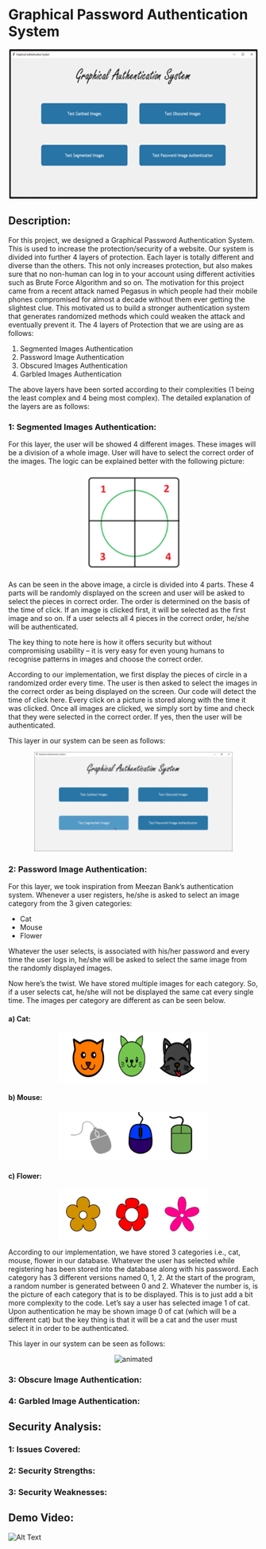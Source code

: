 # Graphical Password Authentication System

<p align="center">
  <img src="https://github.com/HxnDev/Graphical-Password-Authentication-System/blob/main/Extras/Picture1.png" width=500 height=300>
</p>

## Description:
For this project, we designed a Graphical Password Authentication System. This is used to increase the protection/security of a website. Our system is divided into further 4 layers of protection. Each layer is totally different and diverse than the others. This not only increases protection, but also makes sure that no non-human can log in to your account using different activities such as Brute Force Algorithm and so on. The motivation for this project came from a recent attack named Pegasus in which people had their mobile phones compromised for almost a decade without them ever getting the slightest clue. This motivated us to build a stronger authentication system that generates randomized methods which could weaken the attack and eventually prevent it. The 4 layers of Protection that we are using are as follows:
1.	Segmented Images Authentication
2.	Password Image Authentication
3.	Obscured Images Authentication
4.	Garbled Images Authentication

The above layers have been sorted according to their complexities (1 being the least complex and 4 being most complex). The detailed explanation of the layers are as follows:


### 1: Segmented Images Authentication:
For this layer, the user will be showed 4 different images. These images will be a division of a whole image. User will have to select the correct order of the images. The logic can be explained better with the following picture:
<p align="center">
  <img src="https://github.com/HxnDev/Graphical-Password-Authentication-System/blob/main/Extras/segmented.png" width=200 height=200>
</p>
As can be seen in the above image, a circle is divided into 4 parts. These 4 parts will be randomly displayed on the screen and user will be asked to select the pieces in correct order. The order is determined on the basis of the time of click. If an image is clicked first, it will be selected as the first image and so on. If a user selects all 4 pieces in the correct order, he/she will be authenticated. 

The key thing to note here is how it offers security but without compromising usability – it is very easy for even young humans to recognise patterns in images and choose the correct order.

According to our implementation, we first display the pieces of circle in a randomized order every time. The user is then asked to select the images in the correct order as being displayed on the screen. Our code will detect the time of click here. Every click on a picture is stored along with the time it was clicked. Once all images are clicked, we simply sort by time and check that they were selected in the correct order. If yes, then the user will be authenticated.

This layer in our system can be seen as follows:

<p align="center">
  <img src="https://github.com/HxnDev/Graphical-Password-Authentication-System/blob/main/Extras/segmented.gif" alt="animated" width=400 height=200>
</p>

### 2: Password Image Authentication:
For this layer, we took inspiration from Meezan Bank’s authentication system. Whenever a user registers, he/she is asked to select an image category from the 3 given categories:
-	Cat
-	Mouse
-	Flower

Whatever the user selects, is associated with his/her password and every time the user logs in, he/she will be asked to select the same image from the randomly displayed images.

Now here’s the twist. We have stored multiple images for each category. So, if a user selects cat, he/she will not be displayed the same cat every single time. The images per category are different as can be seen below.
#### a) Cat:
<p align="center">
  <img src="https://github.com/HxnDev/Graphical-Password-Authentication-System/blob/main/Extras/cat.png" width=300 height=100>
</p>

#### b) Mouse:
<p align="center">
  <img src="https://github.com/HxnDev/Graphical-Password-Authentication-System/blob/main/Extras/mouse.png" width=300 height=100>
</p>

#### c) Flower:
<p align="center">
  <img src="https://github.com/HxnDev/Graphical-Password-Authentication-System/blob/main/Extras/flower.png" width=300 height=100>
</p>

According to our implementation, we have stored 3 categories i.e., cat, mouse, flower in our database. Whatever the user has selected while registering has been stored into the database along with his password. Each category has 3 different versions named 0, 1, 2. At the start of the program, a random number is generated between 0 and 2. Whatever the number is, is the picture of each category that is to be displayed. This is to just add a bit more complexity to the code. Let’s say a user has selected image 1 of cat. Upon authentication he may be shown image 0 of cat (which will be a different cat) but the key thing is that it will be a cat and the user must select it in order to be authenticated. 

This layer in our system can be seen as follows:
<p align="center">
  <img src="https://github.com/HxnDev/Graphical-Password-Authentication-System/blob/main/Extras/login.gif" alt="animated" width=400 height=200>
</p>

### 3: Obscure Image Authentication:

### 4: Garbled Image Authentication:

## Security Analysis:

### 1: Issues Covered:

### 2: Security Strengths:

### 3: Security Weaknesses:


## Demo Video:

![Alt Text](https://github.com/HxnDev/HospitalAid/blob/main/Features/Fainting%20Detection/Extras/fainting.gif)
